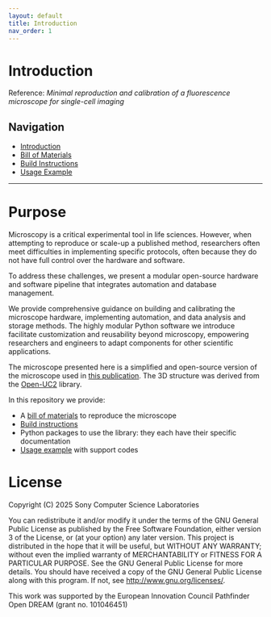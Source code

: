 ```yaml
---
layout: default
title: Introduction
nav_order: 1
---
```




# Introduction

 Reference: *Minimal reproduction and calibration of a fluorescence microscope for single-cell imaging*

## Navigation
- [Introduction](index.md)
- [Bill of Materials](bill_of_materials.md)
- [Build Instructions](build.md)
- [Usage Example](automate.md)

---


# Purpose

Microscopy is a critical experimental tool in life sciences. However, when attempting to reproduce or scale-up a published method, researchers often meet difficulties in implementing specific protocols, often because they do not have full control over the hardware and software. 

To address these challenges, we present a modular open-source hardware and software pipeline that integrates automation and database management. 

We provide comprehensive guidance on building and calibrating the microscope hardware, implementing automation, and data analysis and storage methods. The highly modular Python software we introduce facilitate customization and reusability beyond microscopy, empowering researchers and engineers to adapt components for other scientific applications.

The microscope presented here is a simplified and open-source version of the microscope used in [this publication](https://doi.org/10.1101/2025.01.23.633867). The 3D structure was derived from the [Open-UC2](https://openuc2.com/) library.



In this repository we provide: 
- A [bill of materials](bill_of_materials.md) to reproduce the microscope 
- [Build instructions](build)
- Python packages to use the library: they each have their specific documentation
- [Usage example](automate.md) with support codes

# License

Copyright (C) 2025 Sony Computer Science Laboratories 

You can redistribute it and/or modify  it under the terms of the GNU General Public License as published by   the Free Software Foundation, either version 3 of the License, or   (at your option) any later version.  This project is distributed in the hope that it will be useful, but  WITHOUT ANY WARRANTY; without even the implied warranty of   MERCHANTABILITY or FITNESS FOR A PARTICULAR PURPOSE.  See the GNU  General Public License for more details.  You should have received a copy of the GNU General Public License  along with this program.  If not, see  <http://www.gnu.org/licenses/>.

This work was supported by the European Innovation Council Pathfinder Open DREAM (grant no. 101046451)
